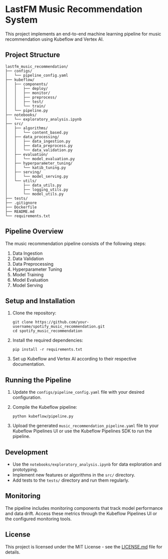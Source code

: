 # LastFM Music Recommendation System

This project implements an end-to-end machine learning pipeline for music recommendation using Kubeflow and Vertex AI.

## Project Structure

```
lastfm_music_recommendation/
├── configs/
│   └── pipeline_config.yaml
├── kubeflow/
│   ├── components/
│   │   ├── deploy/
│   │   ├── monitor/
│   │   ├── preprocess/
│   │   ├── test/
│   │   └── train/
│   └── pipeline.py
├── notebooks/
│   └── exploratory_analysis.ipynb
├── src/
│   ├── algorithms/
│   │   └── content_based.py
│   ├── data_processing/
│   │   ├── data_ingestion.py
│   │   ├── data_preprocess.py
│   │   └── data_validation.py
│   ├── evaluation/
│   │   └── model_evaluation.py
│   ├── hyperparameter_tuning/
│   │   └── katib_tuning.py
│   ├── serving/
│   │   └── model_serving.py
│   └── utils/
│       ├── data_utils.py
│       ├── logging_utils.py
│       └── model_utils.py
├── tests/
├── .gitignore
├── Dockerfile
├── README.md
└── requirements.txt
```

## Pipeline Overview

The music recommendation pipeline consists of the following steps:

1. Data Ingestion
2. Data Validation
3. Data Preprocessing
4. Hyperparameter Tuning
5. Model Training
6. Model Evaluation
7. Model Serving

## Setup and Installation

1. Clone the repository:
   ```
   git clone https://github.com/your-username/spotify_music_recommendation.git
   cd spotify_music_recommendation
   ```

2. Install the required dependencies:
   ```
   pip install -r requirements.txt
   ```

3. Set up Kubeflow and Vertex AI according to their respective documentation.

## Running the Pipeline

1. Update the `configs/pipeline_config.yaml` file with your desired configuration.

2. Compile the Kubeflow pipeline:
   ```
   python kubeflow/pipeline.py
   ```

3. Upload the generated `music_recommendation_pipeline.yaml` file to your Kubeflow Pipelines UI or use the Kubeflow Pipelines SDK to run the pipeline.

## Development

- Use the `notebooks/exploratory_analysis.ipynb` for data exploration and prototyping.
- Implement new features or algorithms in the `src/` directory.
- Add tests to the `tests/` directory and run them regularly.

## Monitoring

The pipeline includes monitoring components that track model performance and data drift. Access these metrics through the Kubeflow Pipelines UI or the configured monitoring tools.

## License

This project is licensed under the MIT License - see the [LICENSE.md](LICENSE.md) file for details.
